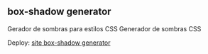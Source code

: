 ## box-shadow generator

Gerador de sombras para estilos CSS
Generador de sombras CSS

Deploy: [site box-shadow generator](https://samuelwesleydev.github.io/box-shadow-generator/)

